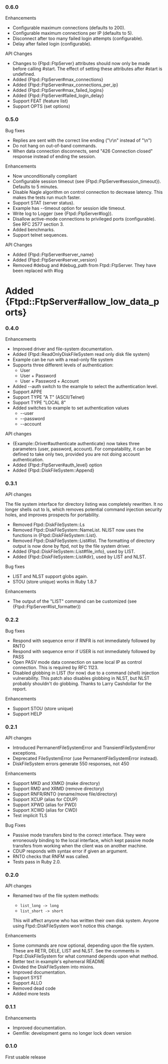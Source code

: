 ### 0.6.0

Enhancements

* Configurable maximum connections (defaults to 200).
* Configurable maximum connections per IP (defaults to 5).
* Disconnect after too many failed login attempts (configurable).
* Delay after failed login (configurable).

API Changes

* Changes to {Ftpd::FtpServer} attributes should now only be made
  before calling #start.  The effect of setting these attributes
  after #start is undefined.
* Added {Ftpd::FtpServer#max_connections}
* Added {Ftpd::FtpServer#max_connections_per_ip}
* Added {Ftpd::FtpServer#max_failed_logins}
* Added {Ftpd::FtpServer#failed_login_delay}
* Support FEAT (feature list)
* Support OPTS (set options)

### 0.5.0

Bug fixes

* Replies are sent with the correct line ending ("\r\n" instead of
  "\n")
* Do not hang on out-of-band commands.
* When data connection disconnects, send "426 Connection closed"
  response instead of ending the session.

Enhancements

* Now unconditionally compliant
* Configurable session timeout (see {Ftpd::FtpServer#session_timeout}).
  Defaults to 5 minutes.
* Disable Nagle algorithm on control connection to decrease latency.
  This makes the tests run much faster.
* Support STAT (server status).
* Example has --timeout option for session idle timeout.
* Write log to Logger (see {Ftpd::FtpServer#log}).
* Disallow active-mode connections to privileged ports (configurable).
  See RFC 2577 section 3.
* Added benchmarks.
* Support telnet sequences.

API Changes

* Added {Ftpd::FtpServer#server_name}
* Added {Ftpd::FtpServer#server_version}
* Removed #debug and #debug_path from Ftpd::FtpServer.  They have been
  replaced with #log
# Added {Ftpd::FtpServer#allow_low_data_ports}

### 0.4.0

Enhancements

* Improved driver and file-system documentation.
* Added {Ftpd::ReadOnlyDiskFileSystem read only disk file system}
* Example can be run with a read-only file system
* Supports three different levels of authentication:
  * User
  * User + Password
  * User + Password + Account
* Added --auth switch to the example to select the authentication
  level.
* Support APPE
* Support TYPE "A T" (ASCII/Telnet)
* Support TYPE "LOCAL 8"
* Added switches to example to set authentication values
  * --user
  * --password
  * --account

API changes

* {Example::Driver#authenticate authenticate} now takes three
  parameters (user, password, account).  For compatability, it can be
  defined to take only two, provided you are not doing account
  authentication.
* Added {Ftpd::FtpServer#auth_level} option
* Added {Ftpd::DiskFileSystem::Append}

### 0.3.1

API changes

The file system interface for directory listing was completely
rewritten.  It no longer shells out to ls, which removes potential
command injection security holes, and improves prospects for
portability.

* Removed Ftpd::DiskFileSystem::Ls
* Removed Ftpd::DiskFileSystem::NameList.  NLIST now uses the
  functions in {Ftpd::DiskFileSystem::List}.
* Removed Ftpd::DiskFileSystem::List#list.  The formatting of
  directory output is now done by ftpd, not by the file system driver.
* Added {Ftpd::DiskFileSystem::List#file_info}, used by LIST.
* Added {Ftpd::DiskFileSystem::List#dir}, used by LIST and NLST.

Bug fixes

* LIST and NLST support globs again.
* STOU (store unique) works in Ruby 1.8.7

Enhancements

* The output of the "LIST" command can be customized (see
  {Ftpd::FtpServer#list_formatter})

### 0.2.2

Bug fixes

* Respond with sequence error if RNFR is not immediately followed by
  RNTO
* Respond with sequence error if USER is not immediately followed by
  PASS
* Open PASV mode data connection on same local IP as control connection.
  This is required by RFC 1123.
* Disabled globbing in LIST (for now) due to a command (shell)
  injection vulnerability.  This patch also disables globbing in NLST,
  but NLST probably shouldn't do globbing.  Thanks to Larry Cashdollar
  for the report.

Enhancements

* Support STOU (store unique)
* Support HELP

### 0.2.1

API changes

* Introduced PermanentFileSystemError and TransientFileSystemError exceptions.
* Deprecated FileSystemError (use PermanentFileSystemError instead).
* DiskFileSystem errors generate 550 responses, not 450

Enhancements

* Support MKD and XMKD (make directory)
* Support RMD and XRMD (remove directory)
* Support RNFR/RNTO (rename/move file/directory)
* Support XCUP (alias for CDUP)
* Support XPWD (alias for PWD)
* Support XCWD (alias for CWD)
* Test implicit TLS

Bug Fixes

* Passive mode transfers bind to the correct interface.  They were
  erroneously binding to the local interface, which kept passive mode
  transfers from working when the client was on another machine.
* CDUP responds with syntax error if given an argument.
* RNTO checks that RNFM was called.
* Tests pass in Ruby 2.0.

### 0.2.0

API changes

* Renamed two of the file system methods:

  * `list_long -> long`
  * `list_short -> short`

  This will affect anyone who has written their own disk system.
  Anyone using Ftpd::DiskFileSystem won't notice this change.

Enhancements

* Some commands are now optional, depending upon the file system.
  These are RETR, DELE, LIST and NLST.  See the comments in
  Ftpd::DiskFileSystem for what command depends upon what method.
* Better text in example's ephemeral README
* Divided the DiskFileSystem into mixins.
* Improved documentation.
* Support SYST
* Support ALLO
* Removed dead code
* Added more tests

### 0.1.1

Enhancements

* Improved documentation.
* Gemfile: development gems no longer lock down version

### 0.1.0

First usable release
